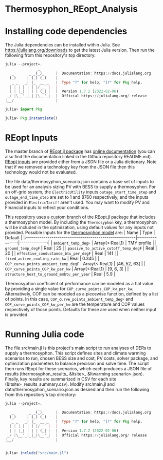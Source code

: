 # Thermosyphon_REopt_Analysis

# Installing code dependencies
The Julia dependencies can be installed within Julia. See https://julialang.org/downloads to get the latest Julia version. Then run the following from this repository's top directory:
```julia
julia --project=.
               _
   _       _ _(_)_     |  Documentation: https://docs.julialang.org
  (_)     | (_) (_)    |
   _ _   _| |_  __ _   |  Type "?" for help, "]?" for Pkg help.
  | | | | | | |/ _` |  |
  | | |_| | | | (_| |  |  Version 1.7.2 (2022-02-06)
 _/ |\__'_|_|_|\__'_|  |  Official https://julialang.org/ release
|__/                   |

julia> import Pkg

julia> Pkg.instantiate()
```

# REopt Inputs
The master branch of [REopt.jl package](https://github.com/NREL/REopt.jl) has [online documentation](https://nrel.github.io/REopt.jl/dev/) (you can also find the documentation linked in the Github repository README.md). [REopt inputs](https://nrel.github.io/REopt.jl/dev/reopt/inputs/) are provided either from a JSON file or a Julia dictionary. Note that if we removed a technology key from the JSON file then this technology would not be evaluated. 

The file data/thermosyphon_scenario.json contains a base set of inputs to be used for an analysis sizing PV with BESS to supply a thermosyphon. For an off-grid system, the `ElectricUtility` inputs `outage_start_time_step` and `outage_end_time_step` are set to 1 and 8760 respectively, and the inputs provided in `ElectricTariff` aren't used. You may want to modify PV and Financial inputs to reflect your conditions.

This repository uses a [custom branch](https://github.com/NREL/REopt.jl/tree/alaska_thermosyphon) of the REopt.jl package that includes a thermosyphon model. By including the `Thermosyphon` key, a thermosyphon will be included in the optimization, using default values for any inputs not provided. 
Possible inputs for the [thermosyphon model](https://github.com/NREL/REopt.jl/blob/alaska_thermosyphon/src/core/thermosyphon.jl) are:
| Name                                                    | Type            | Default       |
|:--------------------------------------------------------|----------------:|--------------:|
| `ambient_temp_degF`                                     | Array{<:Real,1} | TMY profile   |
| `ground_temp_degF`                                      | Real            | 25            |
| `passive_to_active_cutoff_temp_degF`                    | Real            | 20            |
| `effective_conductance_btu_per_degF`                    | Real            | 141           |
| `fixed_active_cooling_rate_kw`                          | Real            | 0.345         |
| `COP_curve_points_ambient_temp_degF`                    | Array{<:Real,1} | [46, 52, 63]  |
| `COP_curve_points_COP_kw_per_kw`                        | Array{<:Real,1} | [9, 6, 3]     |
| `structure_heat_to_ground_mmbtu_per_year`               | Real            | 5.9           |

Thermosyphon coefficient of performance can be modeled as a flat value by providing a single value for `COP_curve_points_COP_kw_per_kw`. Alternatively, COP can be modeled as a piecewise function, defined by a list of points. In this case, `COP_curve_points_ambient_temp_degF` and `COP_curve_points_COP_kw_per_kw` are the temperature and COP values respectively of those points. Defaults for these are used when neither input is provided.

# Running Julia code
The file src/main.jl is this project's main script to run analyses of DERs to supply a thermosyphon. This script defines sites and climate warming scenarios to run, chosen BESS size and cost, PV costs, solver package, and optimization parameters to balance precision and solve time. The script then runs REopt for these scenarios, which each produces a JSON file of results (thermosyphon_results_ &ltsite>_ &ltwarming scenario>.json). Finally, key results are summarized in CSV for each site (&ltsite>_results_summary.csv). Modify src/main.jl and data/thermosyphon_scenario.json as desired and then run the following from this repository's top directory:
```julia
julia --project=.
               _
   _       _ _(_)_     |  Documentation: https://docs.julialang.org
  (_)     | (_) (_)    |
   _ _   _| |_  __ _   |  Type "?" for help, "]?" for Pkg help.
  | | | | | | |/ _` |  |
  | | |_| | | | (_| |  |  Version 1.7.2 (2022-02-06)
 _/ |\__'_|_|_|\__'_|  |  Official https://julialang.org/ release
|__/                   |


julia> include("src/main.jl")
```
